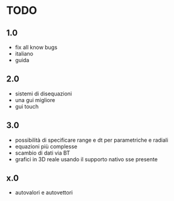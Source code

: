 TODO
====

1.0
---

* fix all know bugs
* italiano
* guida

2.0
---

* sistemi di disequazioni
* una gui migliore
* gui touch

3.0
---

* possibilità di specificare range e dt per parametriche e radiali
* equazioni più complesse
* scambio di dati via BT
* grafici in 3D reale usando il supporto nativo sse presente

x.0
---

* autovalori e autovettori
